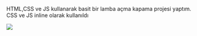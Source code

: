 <p>HTML,CSS ve JS kullanarak basit bir lamba açma kapama projesi yaptım.
CSS ve JS inline olarak kullanıldı</p>

![](lamba_gif)

